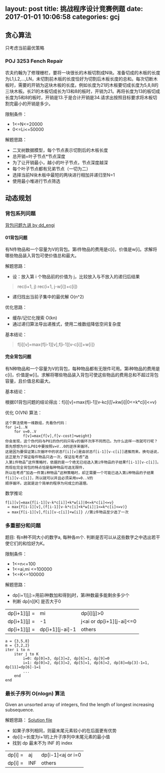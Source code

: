 layout: post
title: 挑战程序设计竞赛例题
date: 2017-01-01 10:06:58
categories: gcj
---
## 贪心算法

只考虑当前最优策略

### POJ 3253 Fench Repair

农夫约翰为了修理栅栏，要将一块很长的木板切割成N块。准备切成的木板的长度为L1,L2,…,LN，未切割前木板的长度恰好为切割后木板长度的总和。每次切断木板时，需要的开销为这块木板的长度。例如长度为21的木板要切成长度为5,8,8的三块木板。长21的木板切成长为13和8的板时，开销为21。再将长度为13的板切成长度为5和8的板时，开销是13.于是合计开销是34.请求出按照目标要求将木板切割完最小的开销是多少。

限制条件：
* 1<=N<=20000
* 0<=Li<=50000

解题思路：
* 二叉树数据模型，每个节点表示切割后的木板长度
* 总开销=叶子节点\*节点深度
* 为了让开销最小，越小的叶子节点，节点深度越深
* 每个叶子节点都有兄弟节点（一切为二）
* 选择当前N块木板中最短的两块进行相加并递归至N=1
* 使用最小堆进行节点筛选

## 动态规划
### 背包系列问题
[背包问题九讲 by dd_engi](http://love-oriented.com/pack/)

#### 01背包问题

有N件物品和一个容量为V的背包。第i件物品的费用是c[i]，价值是w[i]。求解将哪些物品装入背包可使价值总和最大。

解题思路：
* 设：放入第 i 个物品前的价值为 j，比较放入与不放入的递归后结果
> rec(i+1, j)
> rec(i+1, j-w[i])+c[i])
* 递归找出当前子集中的最优解 O(n^2)

优化思路：
* 缓存/记忆化搜索 O(kn)
* 通过递归算法导出递推式，使用二维数组降低空间复杂度

基本结论：
> f[i][v]=max{f[i-1][v],f[i-1][v-c[i]]+w[i]}

#### 完全背包问题
有N种物品和一个容量为V的背包，每种物品都有无限件可用。第i种物品的费用是c[i]，价值是w[i]。求解将哪些物品装入背包可使这些物品的费用总和不超过背包容量，且价值总和最大。

基本结论：

根据01背包问题的结论得出：f[i][v]=max{f[i-1][v-k*c[i]]+k*w[i]|0<=k*c[i]<=v}

优化 O(VN) 算法：
```
这个算法使用一维数组，先看伪代码：
for i=1..N
    for v=0..V
        f[v]=max{f[v],f[v-cost]+weight}
你会发现，这个伪代码与P01的伪代码只有v的循环次序不同而已。为什么这样一改就可行呢？首先想想为什么P01中要按照v=V..0的逆序来循环。
这是因为要保证第i次循环中的状态f[i][v]是由状态f[i-1][v-c[i]]递推而来。换句话说，这正是为了保证每件物品只选一次，保证在考虑“选
入第i件物品”这件策略时，依据的是一个绝无已经选入第i件物品的子结果f[i-1][v-c[i]]。而现在完全背包的特点恰是每种物品可选无限件，
所以在考虑“加选一件第i种物品”这种策略时，却正需要一个可能已选入第i种物品的子结果f[i][v-c[i]]，所以就可以并且必须采用v=0..V的
顺序循环。这就是这个简单的程序为何成立的道理。
```
数学推论
```
f[i][v]=max{f[i-1][v-k*c[i]]+k*w[i]|0<=k*c[i]<=v}
 = max{f[i-1][v],(f[i-1][v-k*c[i]+k*w[i]|1<=k*c[i]<=v)}
 = max{f[i-1][v],f[i][v-c[i]]+w[i]} //第i件物品至少选了一次
```

### 多重部分和问题
题目: 有n种不同大小的数字a, 每种各m个. 判断是否可以从这些数字之中选出若干使它们的和恰好为K。

限制条件：
* 1<=n<=100
* 1<=ai,mi <=100000
* 1<=K<=100000

解题思路：
* dp[i+1][j]:=用前i种数加和得到j时，第i种数最多能剩余多少个
* 判断 dp[n][K] 是否大于0

<table><tr><td>dp[i+1][j] =</td><td>mi</td><td>dp[i][j]>0</td><tr/><tr><td>dp[i+1][j] =</td><td>-1</td><td>j&lt;ai or dp[i+1][j-ai]&lt;=0</td></tr><tr><td>dp[i+1][j] =</td><td>dp[i+1][j-ai]-1</td><td>others</td></tr></table>

```
a = {3,5,8}
m = {3,2,2}
iter i to n
	iter j to K
		i=0: dp[0]=3, dp[3]=2, dp[6]=1, dp[9]=0
		i=1: dp[0]=2, dp[3]=2, dp[5]=1, dp[6]=2, dp[8]=dp[3]-1=1, dp[11]=dp[6]-1=1
        ...
    end
end
```

### 最长子序列 O(nlogn) 算法
Given an unsorted array of integers, find the length of longest increasing subsequence.

解题思路：
[Solution file](http://localhost:4000/files/LIS.java)
* 如果子序列相同，则最末尾元素较小的在后面更有优势
* dp[i]:=长度为i+1的上升子序列中末尾元素的最小值
* 找到 dp 最末不为 INF 的 index
<table><tr><td>dp[i] =</td><td>aj</td><td>dp[i-1]&lt;aj or i=0</td><tr/><tr><td>dp[i] =</td><td>INF</td><td>others</td><tr/><table>